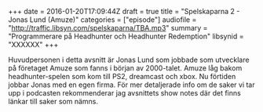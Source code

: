+++
date = 2016-01-20T17:09:44Z
draft = true
title = "Spelskaparna 2 - Jonas Lund (Amuze)"
categories = ["episode"]
audiofile = "http://traffic.libsyn.com/spelskaparna/TBA.mp3"
summary = "Programmerare på Headhunter och Headhunter Redemption"
libsynid = "XXXXXX"
+++

Huvudpersonen i detta avsnitt är Jonas Lund som jobbade som utvecklare på företaget Amuze som fanns i början av 2000-talet. Amuze låg bakom headhunter-spelen som kom till PS2, dreamcast och xbox. Nu förtiden jobbar Jonas med en egen firma. För mer detaljerade info om de saker vi tar upp i podcasten rekommenderar jag avsnittets show notes där det finns länkar till saker som nämns.
